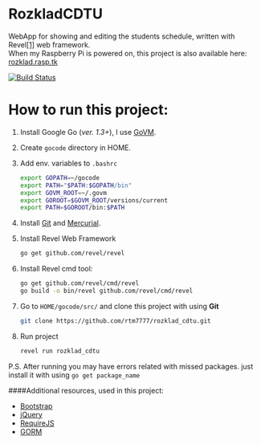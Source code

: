 RozkladCDTU
=========
WebApp for showing and editing the students schedule, written with Revel[\[1\]][1] web framework.  
When my Raspberry Pi is powered on, this project is also available here: [rozklad.rasp.tk](http://rozklad.rasp.tk)

[![Build Status](https://travis-ci.org/rtm7777/rozklad_cdtu.svg?branch=master)](https://travis-ci.org/rtm7777/rozklad_cdtu)

# How to run this project:
1. Install Google Go (_ver. 1.3+_), I use [GoVM](https://coderwall.com/p/21svdq/how-do-you-manage-go-s-version-let-s-use-govm).
2. Create `gocode` directory in HOME.
3. Add env. variables to `.bashrc`

    ```bash
    export GOPATH=~/gocode
    export PATH="$PATH:$GOPATH/bin"
    export GOVM_ROOT=~/.govm
    export GOROOT=$GOVM_ROOT/versions/current
    export PATH=$GOROOT/bin:$PATH
    ```

4. Install [Git](http://git-scm.com/book/en/v2/Getting-Started-Installing-Git) and [Mercurial](http://mercurial.selenic.com/wiki/Download).
5. Install Revel Web Framework

    ```bash
    go get github.com/revel/revel
    ```

6. Install Revel cmd tool:

    ```bash
    go get github.com/revel/cmd/revel
    go build -o bin/revel github.com/revel/cmd/revel
    ```

7. Go to `HOME/gocode/src/` and clone this project with using **Git**

    ```bash
    git clone https://github.com/rtm7777/rozklad_cdtu.git
    ```

8. Run project

    ```bash
    revel run rozklad_cdtu
    ```

P.S. After running you may have errors related with missed packages. just install it with using `go get package_name`

####Additional resources, used in this project:

 - [Bootstrap][2]
 - [jQuery][3]
 - [RequireJS][4]
 - [GORM][5]

  [1]: http://revel.github.io/index.html
  [2]: https://github.com/twbs/bootstrap
  [3]: https://github.com/jquery/jquery
  [4]: https://github.com/jrburke/requirejs
  [5]: https://github.com/jinzhu/gorm